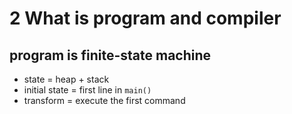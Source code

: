 # 2 What is program and compiler

## program is finite-state machine

- state = heap + stack
- initial state = first line in `main()`
- transform = execute the first command

